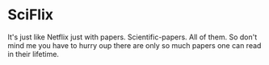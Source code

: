 # SciFlix
It's just like Netflix just with papers. Scientific-papers. All of them. So don't mind me you have to hurry oup there are only so much papers one can read in their lifetime.
